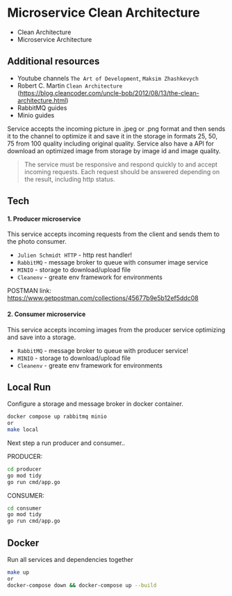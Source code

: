 # Microservice Clean Architecture

- Clean Architecture
- Microservice Architecture

## Additional resources

- Youtube channels `The Art of Development`, `Maksim Zhashkevych`
- Robert C. Martin `Clean Architecture` (https://blog.cleancoder.com/uncle-bob/2012/08/13/the-clean-architecture.html)
- RabbitMQ guides
- Minio guides

Service accepts the incoming picture in .jpeg or .png format and then sends it to the channel to optimize it and save it in the storage in formats 25, 50, 75 from 100 quality including original quality.
Service also have a API for download an optimized image from storage by image id and image quality.

> The service must be responsive and respond quickly to and accept incoming requests.
> Each request should be answered depending on the result, including http status.

## Tech

#### 1. Producer microservice

This service accepts incoming requests from the client
and sends them to the photo consumer.


- `Julien Schmidt HTTP` - http rest handler!
- `RabbitMQ` - message broker to queue with consumer image service
- `MINIO` - storage to download/upload file
- `Cleanenv` - greate env framework for environments

POSTMAN link: https://www.getpostman.com/collections/45677b9e5b12ef5ddc08

#### 2. Consumer microservice

This service accepts incoming images from the producer service
optimizing and save into a storage.

- `RabbitMQ` - message broker to queue with producer service!
- `MINIO` - storage to download/upload file
- `Cleanenv` - greate env framework for environments


## Local Run

Configure a storage and message broker in docker container.

```sh
docker compose up rabbitmq minio
or
make local
```
Next step a run producer and consumer..

PRODUCER:
```sh
cd producer
go mod tidy
go run cmd/app.go
```

CONSUMER:
```sh
cd consumer
go mod tidy
go run cmd/app.go
```


## Docker

Run all services and dependencies together

```sh
make up
or
docker-compose down && docker-compose up --build
```